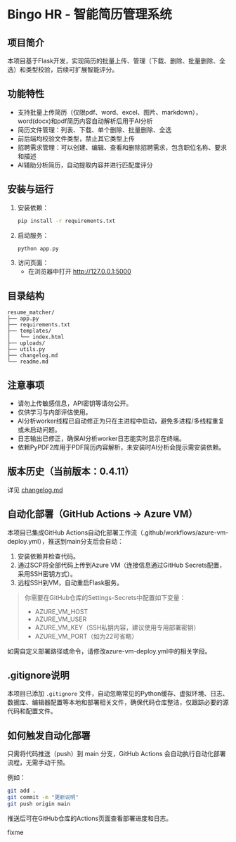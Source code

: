 # Bingo HR - 智能简历管理系统

## 项目简介
本项目基于Flask开发，实现简历的批量上传、管理（下载、删除、批量删除、全选）和类型校验，后续可扩展智能评分。

## 功能特性
- 支持批量上传简历（仅限pdf、word、excel、图片、markdown），word(docx)和pdf简历内容自动解析后用于AI分析
- 简历文件管理：列表、下载、单个删除、批量删除、全选
- 前后端均校验文件类型，禁止其它类型上传
- 招聘需求管理：可以创建、编辑、查看和删除招聘需求，包含职位名称、要求和描述
- AI辅助分析简历，自动提取内容并进行匹配度评分

## 安装与运行
1. 安装依赖：
   ```bash
   pip install -r requirements.txt
   ```
2. 启动服务：
   ```bash
   python app.py
   ```
3. 访问页面：
   - 在浏览器中打开 http://127.0.0.1:5000

## 目录结构
```
resume_matcher/
├── app.py
├── requirements.txt
├── templates/
│   └── index.html
├── uploads/
├── utils.py
├── changelog.md
└── readme.md
```

## 注意事项
- 请勿上传敏感信息，API密钥等请勿公开。
- 仅供学习与内部评估使用。
- AI分析worker线程已自动修正为只在主进程中启动，避免多进程/多线程重复或未启动问题。
- 日志输出已修正，确保AI分析worker日志能实时显示在终端。
- 依赖PyPDF2库用于PDF简历内容解析，未安装时AI分析会提示需安装依赖。

## 版本历史（当前版本：0.4.11）
详见 [changelog.md](./changelog.md)

## 自动化部署（GitHub Actions -> Azure VM）
本项目已集成GitHub Actions自动化部署工作流（.github/workflows/azure-vm-deploy.yml），推送到main分支后会自动：
1. 安装依赖并检查代码。
2. 通过SCP将全部代码上传到Azure VM（连接信息通过GitHub Secrets配置，采用SSH密钥方式）。
3. 远程SSH到VM，自动重启Flask服务。

> 你需要在GitHub仓库的Settings-Secrets中配置如下变量：
> - AZURE_VM_HOST
> - AZURE_VM_USER
> - AZURE_VM_KEY（SSH私钥内容，建议使用专用部署密钥）
> - AZURE_VM_PORT（如为22可省略）

如需自定义部署路径或命令，请修改azure-vm-deploy.yml中的相关字段。

## .gitignore说明
本项目已添加 `.gitignore` 文件，自动忽略常见的Python缓存、虚拟环境、日志、数据库、编辑器配置等本地和部署相关文件，确保代码仓库整洁，仅跟踪必要的源代码和配置文件。

## 如何触发自动化部署
只需将代码推送（push）到 main 分支，GitHub Actions 会自动执行自动化部署流程，无需手动干预。

例如：
```bash
git add .
git commit -m "更新说明"
git push origin main
```
推送后可在GitHub仓库的Actions页面查看部署进度和日志。 

fixme